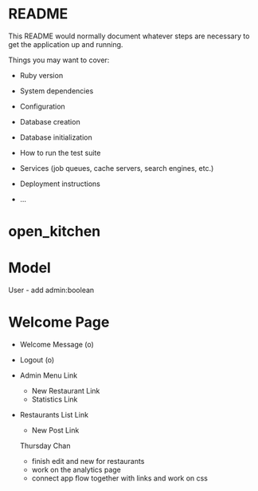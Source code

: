 # README

This README would normally document whatever steps are necessary to get the
application up and running.

Things you may want to cover:

* Ruby version

* System dependencies

* Configuration

* Database creation

* Database initialization

* How to run the test suite

* Services (job queues, cache servers, search engines, etc.)

* Deployment instructions

* ...
# open_kitchen

# Model
User - add admin:boolean

# Welcome Page 

* Welcome Message (o)
* Logout (o)
* Admin Menu Link
  - New Restaurant Link
  - Statistics Link

* Restaurants List Link
  - New Post Link

  Thursday 
  Chan 
  - finish edit and new for restaurants
  - work on the analytics page
  - connect app flow together with links and work on css 